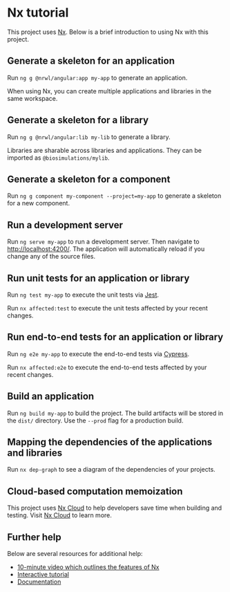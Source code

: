 # Nx tutorial

This project uses [Nx](https://nx.dev). Below is a brief introduction to using Nx with this project.

## Generate a skeleton for an application

Run `ng g @nrwl/angular:app my-app` to generate an application.

When using Nx, you can create multiple applications and libraries in the same workspace.

## Generate a skeleton for a library

Run `ng g @nrwl/angular:lib my-lib` to generate a library.

Libraries are sharable across libraries and applications. They can be imported as `@biosimulations/mylib`.

## Generate a skeleton for a component

Run `ng g component my-component --project=my-app` to generate a skeleton for a new component.

## Run a development server

Run `ng serve my-app` to run a development server. Then navigate to [http://localhost:4200/](http://localhost:4200/). The application will automatically reload if you change any of the source files.

## Run unit tests for an application or library

Run `ng test my-app` to execute the unit tests via [Jest](https://jestjs.io).

Run `nx affected:test` to execute the unit tests affected by your recent changes.

## Run end-to-end tests for an application or library

Run `ng e2e my-app` to execute the end-to-end tests via [Cypress](https://www.cypress.io).

Run `nx affected:e2e` to execute the end-to-end tests affected by your recent changes.

## Build an application

Run `ng build my-app` to build the project. The build artifacts will be stored in the `dist/` directory. Use the `--prod` flag for a production build.

## Mapping the dependencies of the applications and libraries

Run `nx dep-graph` to see a diagram of the dependencies of your projects.

## Cloud-based computation memoization

This project uses [Nx Cloud](https://nx.app/) to help developers save time when building and testing. Visit [Nx Cloud](https://nx.app/) to learn more.

## Further help

Below are several resources for additional help:

* [10-minute video which outlines the features of Nx](https://nx.dev/angular/getting-started/what-is-nx)
* [Interactive tutorial](https://nx.dev/angular/tutorial/01-create-application)
* [Documentation](https://nx.dev/angular)
